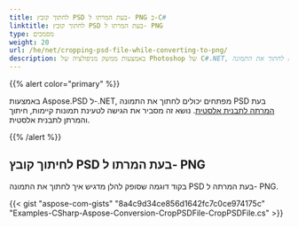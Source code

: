```yaml
---
title: לחתוך קובץ PSD בעת המרתו ל- PNG ב-C#
linktitle: לחתוך קובץ PSD בעת המרתו ל- PNG
type: מסמכים
weight: 20
url: /he/net/cropping-psd-file-while-converting-to-png/
description: באמצעות ממשק מניפולציה של Photoshop של C#.NET, מפתחים יכולים לחתוך את התמונה PSD בעת המרתה לתבנית אלסטית. נושא זה מסביר איך לעשות זאת עם קוד דוגמה.
---
```


{{% alert color="primary" %}} 

באמצעות Aspose.PSD ל-.NET, מפתחים יכולים לחתוך את התמונה PSD בעת [המרתה לתבנית אלסטית](/he/psd/net/converting-psd-image-to-raster-format/). נושא זה מסביר את הגישה לטעינת תמונות קיימות, חיתוך והמרתן לתבנית אלסטית.

{{% /alert %}} 
## **לחיתוך קובץ PSD בעת המרתו ל- PNG**
בקוד דוגמה שסופק להלן מדגיש איך לחתוך את התמונה PSD בעת המרתה ל- PNG.


{{< gist "aspose-com-gists" "8a4c9d34ce856d1642fc7c0ce974175c" "Examples-CSharp-Aspose-Conversion-CropPSDFile-CropPSDFile.cs" >}}
